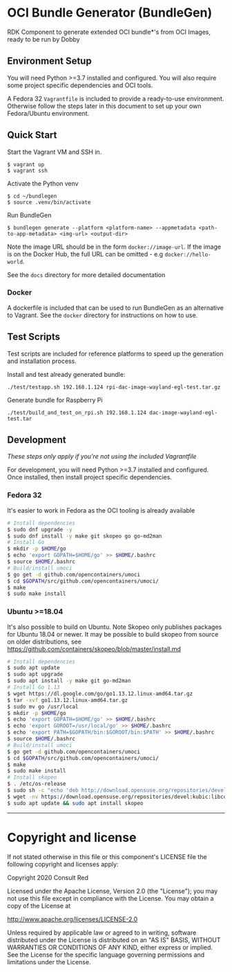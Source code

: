# OCI Bundle Generator (BundleGen)
RDK Component to generate extended OCI bundle*'s from OCI Images, ready to be run by Dobby

## Environment Setup
You will need Python >=3.7 installed and configured. You will also require some project specific dependencies and OCI tools.

A Fedora 32 `Vagrantfile` is included to provide a ready-to-use environment. Otherwise follow the steps later in this document to set up your own Fedora/Ubuntu environment.

## Quick Start
Start the Vagrant VM and SSH in.
```
$ vagrant up
$ vagrant ssh
```

Activate the Python venv
```
$ cd ~/bundlegen
$ source .venv/bin/activate
```

Run BundleGen
```
$ bundlegen generate --platform <platform-name> --appmetadata <path-to-app-metadata> <img-url> <output-dir>
```

Note the image URL should be in the form `docker://image-url`. If the image is on the Docker Hub, the full URL can be omitted - e.g `docker://hello-world`.

See the `docs` directory for more detailed documentation

### Docker
A dockerfile is included that can be used to run BundleGen as an alternative to Vagrant. See the `docker` directory for instructions on how to use.

## Test Scripts
Test scripts are included for reference platforms to speed up the generation and installation process.

Install and test already generated bundle:
```
./test/testapp.sh 192.168.1.124 rpi-dac-image-wayland-egl-test.tar.gz
```

Generate bundle for Raspberry Pi
```
./test/build_and_test_on_rpi.sh 192.168.1.124 dac-image-wayland-egl-test.tar
```


## Development
*These steps only apply if you're not using the included Vagrantfile*

For development, you will need Python >=3.7 installed and configured. Once installed, then install project specific dependencies.

### Fedora 32
It's easier to work in Fedora as the OCI tooling is already available
```bash
# Install dependencies
$ sudo dnf upgrade -y
$ sudo dnf install -y make git skopeo go go-md2man
# Install Go
$ mkdir -p $HOME/go
$ echo 'export GOPATH=$HOME/go' >> $HOME/.bashrc
$ source $HOME/.bashrc
# Build/install umoci
$ go get -d github.com/opencontainers/umoci
$ cd $GOPATH/src/github.com/opencontainers/umoci/
$ make
$ sudo make install
```

### Ubuntu >=18.04
It's also possible to build on Ubuntu.
Note Skopeo only publishes packages for Ubuntu 18.04 or newer. It may be possible to build skopeo from source on older distributions, see https://github.com/containers/skopeo/blob/master/install.md

```bash
# Install dependencies
$ sudo apt update
$ sudo apt upgrade
$ sudo apt install -y make git go-md2man
# Install Go 1.13
$ wget https://dl.google.com/go/go1.13.12.linux-amd64.tar.gz
$ tar -xvf go1.13.12.linux-amd64.tar.gz
$ sudo mv go /usr/local
$ mkdir -p $HOME/go
$ echo 'export GOPATH=$HOME/go' >> $HOME/.bashrc
$ echo 'export GOROOT=/usr/local/go' >> $HOME/.bashrc
$ echo 'export PATH=$GOPATH/bin:$GOROOT/bin:$PATH' >> $HOME/.bashrc
$ source $HOME/.bashrc
# Build/install umoci
$ go get -d github.com/opencontainers/umoci
$ cd $GOPATH/src/github.com/opencontainers/umoci/
$ make
$ sudo make install
# Install skopeo
$ . /etc/os-release
$ sudo sh -c "echo 'deb http://download.opensuse.org/repositories/devel:/kubic:/libcontainers:/stable/x${NAME}_${VERSION_ID}/ /' > /etc/apt/sources.list.d/devel:kubic:libcontainers:stable.list"
$ wget -nv https://download.opensuse.org/repositories/devel:kubic:libcontainers:stable/x${NAME}_${VERSION_ID}/Release.key -O- | sudo apt-key add -
$ sudo apt update && sudo apt install skopeo
```

---
# Copyright and license
If not stated otherwise in this file or this component's LICENSE file the following copyright and licenses apply:

Copyright 2020 Consult Red

Licensed under the Apache License, Version 2.0 (the "License"); you may not use this file except in compliance with the License. You may obtain a copy of the License at

http://www.apache.org/licenses/LICENSE-2.0

Unless required by applicable law or agreed to in writing, software distributed under the License is distributed on an "AS IS" BASIS, WITHOUT WARRANTIES OR CONDITIONS OF ANY KIND, either express or implied. See the License for the specific language governing permissions and limitations under the License.